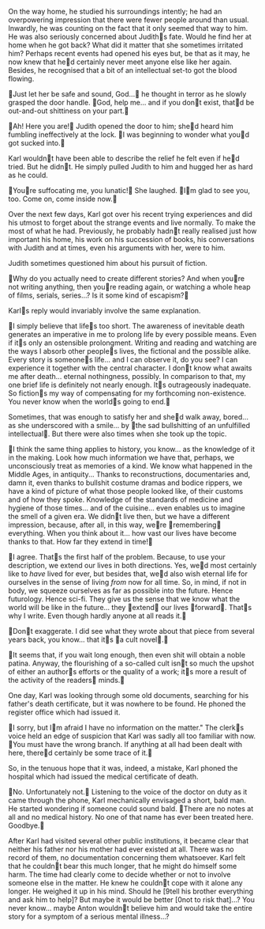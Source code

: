 On the way home, he studied his surroundings intently; he had an overpowering impression that there were fewer people around than usual. Inwardly, he was counting on the fact that it only seemed that way to him. He was also seriously concerned about Judiths fate. Would he find her at home when he got back? What did it matter that she sometimes irritated him? Perhaps recent events had opened his eyes but, be that as it may, he now knew that hed certainly never meet anyone else like her again. Besides, he recognised that a bit of an intellectual set-to got the blood flowing.

Just let her be safe and sound, God... he thought in terror as he slowly grasped the door handle. God, help me... and if you dont exist, thatd be out-and-out shittiness on your part.

Ah! Here you are! Judith opened the door to him; shed heard him fumbling ineffectively at the lock. I was beginning to wonder what youd got sucked into.

Karl wouldnt have been able to describe the relief he felt even if hed tried. But he didnt. He simply pulled Judith to him and hugged her as hard as he could.

Youre suffocating me, you lunatic! She laughed. Im glad to see you, too. Come on, come inside now.

Over the next few days, Karl got over his recent trying experiences and did his utmost to forget about the strange events and live normally. To make the most of what he had. Previously, he probably hadnt really realised just how important his home, his work on his succession of books, his conversations with Judith and at times, even his arguments with her, were to him.

Judith sometimes questioned him about his pursuit of fiction.

Why do you actually need to create different stories? And when youre not writing anything, then youre reading again, or watching a whole heap of films, serials, series...? Is it some kind of escapism?

Karls reply would invariably involve the same explanation.

I simply believe that lifes too short. The awareness of inevitable death generates an imperative in me to prolong life by every possible means. Even if its only an ostensible prolongment. Writing and reading and watching are the ways I absorb other peoples lives, the fictional and the possible alike. Every story is someones life... and I can observe it, do you see? I can experience it together with the central character. I dont know what awaits me after death... eternal nothingness, possibly. In comparison to that, my one brief life is definitely not nearly enough. Its outrageously inadequate. So fictions my way of compensating for my forthcoming non-existence. You never know when the worlds going to end.

Sometimes, that was enough to satisfy her and shed walk away, bored... as she underscored with a smile... by the sad bullshitting of an unfulfilled intellectual. But there were also times when she took up the topic.

I think the same thing applies to history, you know... as the knowledge of it in the making. Look how much information we have that, perhaps, we unconsciously treat as memories of a kind. We know what happened in the Middle Ages, in antiquity... Thanks to reconstructions, documentaries and, damn it, even thanks to bullshit costume dramas and bodice rippers, we have a kind of picture of what those people looked like, of their customs and of how they spoke. Knowledge of the standards of medicine and hygiene of those times... and of the cuisine... even enables us to imagine the smell of a given era. We didnt live then, but we have a different impression, because, after all, in this way, were remembering everything. When you think about it... how vast our lives have become thanks to that. How far they extend in time!

I agree. Thats the first half of the problem. Because, to use your description, we extend our lives in both directions. Yes, wed most certainly like to *have* lived for ever, but besides that, wed also wish eternal life for ourselves in the sense of living *from* now for all time. So, in mind, if not in body, we squeeze ourselves as far as possible into the future. Hence futurology. Hence sci-fi. They give us the sense that we know what the world will be like in the future... they extend our lives forward. Thats why I write. Even though hardly anyone at all reads it.

 Dont exaggerate. I did see what they wrote about that piece from several years back, you know... that its a cult novel.

It seems that, if you wait long enough, then even shit will obtain a noble patina. Anyway, the flourishing of a so-called cult isnt so much the upshot of either an authors efforts or the quality of a work; its more a result of the activity of the readers minds.

One day, Karl was looking through some old documents, searching for his father's death certificate, but it was nowhere to be found. He phoned the register office which had issued it.

I sorry, but Im afraid I have no information on the matter." The clerks voice held an edge of suspicion that Karl was sadly all too familiar with now. You must have the wrong branch. If anything at all had been dealt with here, thered certainly be some trace of it.

So, in the tenuous hope that it was, indeed, a mistake, Karl phoned the hospital which had issued the medical certificate of death.

No. Unfortunately not. Listening to the voice of the doctor on duty as it came through the phone, Karl mechanically envisaged a short, bald man. He started wondering if someone could sound bald. There are no notes at all and no medical history. No one of that name has ever been treated here. Goodbye.

After Karl had visited several other public institutions, it became clear that neither his father nor his mother had ever existed at all. There was no record of them, no documentation concerning them whatsoever. Karl felt that he couldnt bear this much longer, that he might do himself some harm. The time had clearly come to decide whether or not to involve someone else in the matter. He knew he couldnt cope with it alone any longer. He weighed it up in his mind. Should he [9tell his brother everything and ask him to help]? But maybe it would be better [0not to risk that]...? You never know... maybe Anton wouldnt believe him and would take the entire story for a symptom of a serious mental illness...?
